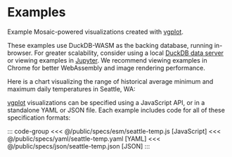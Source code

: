 # Examples

Example Mosaic-powered visualizations created with [vgplot](/vgplot/).

These examples use DuckDB-WASM as the backing database, running in-browser.
For greater scalability, consider using a local [DuckDB data server](/duckdb/) or viewing examples in [Jupyter](/jupyter/).
We recommend viewing examples in Chrome for better WebAssembly and image rendering performance.

Here is a chart visualizing the range of historical average minimum and maximum daily temperatures in Seattle, WA:

<Example spec="/specs/yaml/seattle-temp.yaml" />

[vgplot](/vgplot/) visualizations can be specified using a JavaScript API, or in a standalone YAML or JSON file. Each example includes code for all of these specification formats:

::: code-group
<<< @/public/specs/esm/seattle-temp.js [JavaScript]
<<< @/public/specs/yaml/seattle-temp.yaml [YAML]
<<< @/public/specs/json/seattle-temp.json [JSON]
:::
